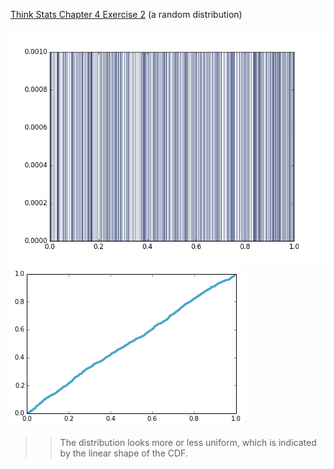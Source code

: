 [Think Stats Chapter 4 Exercise 2](http://greenteapress.com/thinkstats2/html/thinkstats2005.html#toc41) (a random distribution)

![ScreenShot](4-2-1.png)
![ScreenShot](4-2-2.png)
>> The distribution looks more or less uniform, which is indicated by the linear shape of the CDF.